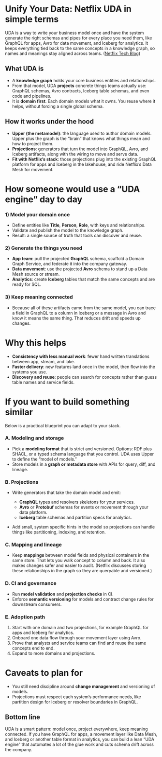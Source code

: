 # **Unify Your Data: Netflix UDA in simple terms**

UDA is a way to write your business model once and have the system generate the right schemas and pipes for every place you need them, like GraphQL for apps, Avro for data movement, and Iceberg for analytics. It keeps everything tied back to the same concepts in a knowledge graph, so names and meanings stay aligned across teams. ([Netflix Tech Blog][1])

## **What UDA is**

* A **knowledge graph** holds your core business entities and relationships.
* From that model, UDA **projects** concrete things teams actually use: GraphQL schemas, Avro contracts, Iceberg table schemas, and even code and pipelines.
* It is **domain first**. Each domain models what it owns. You reuse where it helps, without forcing a single global schema. 

## **How it works under the hood**

* **Upper (the metamodel)**: the language used to author domain models. Upper plus the graph is the “brain” that knows what things mean and how to project them. 
* **Projections**: generators that turn the model into GraphQL, Avro, and Iceberg artifacts, along with the wiring to move and serve data. 
* **Fit with Netflix’s stack**: those projections plug into the existing GraphQL platform for apps and Iceberg in the lakehouse, and ride Netflix’s Data Mesh for movement. 


# **How someone would use a “UDA engine” day to day**

### 1) Model your domain once

* Define entities like **Title**, **Person**, **Role**, with keys and relationships.
* Validate and publish the model to the knowledge graph.
* Result: a single source of truth that tools can discover and reuse. 

### 2) Generate the things you need

* **App team**: pull the projected **GraphQL** schema, scaffold a Domain Graph Service, and federate it into the company gateway. 
* **Data movement**: use the projected **Avro** schema to stand up a Data Mesh source or stream.
* **Analytics**: create **Iceberg** tables that match the same concepts and are ready for SQL.

### 3) Keep meaning connected

* Because all of these artifacts came from the same model, you can trace a field in GraphQL to a column in Iceberg or a message in Avro and know it means the same thing. That reduces drift and speeds up changes. 

# **Why this helps**

* **Consistency with less manual work**: fewer hand written translations between app, stream, and lake. 
* **Faster delivery**: new features land once in the model, then flow into the systems you use.
* **Discovery and reuse**: people can search for concepts rather than guess table names and service fields. 


# **If you want to build something similar**

Below is a practical blueprint you can adapt to your stack.

### A. Modeling and storage

* Pick a **modeling format** that is strict and versioned. Options: RDF plus SHACL, or a typed schema language that you control. UDA uses Upper to define the “model of models.” 
* Store models in a **graph or metadata store** with APIs for query, diff, and lineage.

### B. Projections

* Write generators that take the domain model and emit:

  * **GraphQL** types and resolvers skeletons for your services. 
  * **Avro** or **Protobuf** schemas for events or movement through your data platform.
  * **Iceberg** table schemas and partition specs for analytics.
* Add small, system specific hints in the model so projections can handle things like partitioning, indexing, and retention.

### C. Mapping and lineage

* Keep **mappings** between model fields and physical containers in the same store. That lets you walk concept to column and back. It also makes changes safer and easier to audit. (Netflix discusses storing these relationships in the graph so they are queryable and versioned.) 

### D. CI and governance

* Run **model validation** and **projection checks** in CI.
* Enforce **semantic versioning** for models and contract change rules for downstream consumers.

### E. Adoption path

1. Start with one domain and two projections, for example GraphQL for apps and Iceberg for analytics.
2. Onboard one data flow through your movement layer using Avro.
3. Prove that analysts and service teams can find and reuse the same concepts end to end.
4. Expand to more domains and projections.

# **Caveats to plan for**
* You still need discipline around **change management** and versioning of models.
* Projections must respect each system’s performance needs, like partition design for Iceberg or resolver boundaries in GraphQL.

## **Bottom line**

UDA is a smart pattern: model once, project everywhere, keep meaning connected. If you have GraphQL for apps, a movement layer like Data Mesh, and Iceberg or another table format in analytics, you can build a lean “UDA engine” that automates a lot of the glue work and cuts schema drift across the company. 

[1]: https://netflixtechblog.com/uda-unified-data-architecture-6a6aee261d8d "Model Once, Represent Everywhere: UDA"

